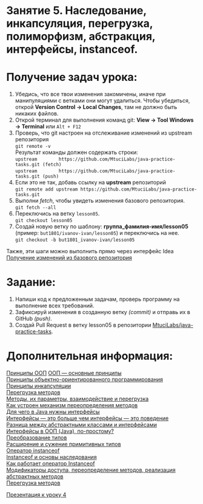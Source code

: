 Занятие 5. Наследование, инкапсуляция, перегрузка, полиморфизм, абстракция, интерфейсы, instanceof.
================

Получение задач урока:
================
1. Убедись, что все твои изменения закомичены, иначе при манипуляциями с ветками они могут удалиться. 
Чтобы убедиться, открой **Version Control -> Local Changes**, там не должно быть никаких файлов.
2. Открой терминал для выполнения команд git: **View -> Tool Windows -> Terminal** или `Alt + F12`<br>
3. Проверь, что git настроен на отслеживание изменений из upstream репозитория<br>
`git remote -v`<br>
Результат команды должен содержать строки:<br>
`upstream        https://github.com/MtuciLabs/java-practice-tasks.git (fetch)`<br>
`upstream        https://github.com/MtuciLabs/java-practice-tasks.git (push)`<br>
4. Если это не так, добавь ссылку на **upstream** репозиторий<br>
`git remote add upstream https://github.com/MtuciLabs/java-practice-tasks.git`<br>
5. Выполни _fetch_, чтобы увидеть изменения базового репозитория.<br>
`git fetch --all`<br>
6. Переключись на ветку `lesson05`.<br>
`git checkout lesson05`
7. Создай новую ветку по шаблону: **группа_фамилия-имя/lesson05** (пример: `but1801/ivanov-ivan/lesson05`) и переключись на нее.<br>
`git checkout -b but1801_ivanov-ivan/lesson05`

Также, эти шаги можно выполнить прямо через интерфейс Idea<br>
[Получение изменений из базового репозитория](https://github.com/MtuciLabs/java-lectures/blob/master/tutorials/%D0%9F%D0%BE%D0%BB%D1%83%D1%87%D0%B5%D0%BD%D0%B8%D0%B5%20%D0%B8%D0%B7%D0%BC%D0%B5%D0%BD%D0%B5%D0%BD%D0%B8%D0%B9%20%D0%B8%D0%B7%20%D0%B1%D0%B0%D0%B7%D0%BE%D0%B2%D0%BE%D0%B3%D0%BE%20%D1%80%D0%B5%D0%BF%D0%BE%D0%B7%D0%B8%D1%82%D0%BE%D1%80%D0%B8%D1%8F.md)<br>


Задание:
================
1. Напиши код к предложенным задачам, проверь программу на выполнение всех требований.<br>
2. Зафиксируй изменения в созданную ветку _(commit)_ и отправь их в GitHub _(push)_.<br>
3. Создай Pull Request в ветку lesson05 в репозитории [MtuciLabs/java-practice-tasks](https://github.com/MtuciLabs/java-practice-tasks).

Дополнительная информация:
================
[Принципы ООП](https://javarush.ru/groups/posts/principy-oop)
[ООП — основные принципы](https://javarush.ru/quests/lectures/questcore.level01.lecture01)<br>
[Принципы объектно-ориентированного программирования](https://javarush.ru/groups/posts/1966-principih-obhhektno-orientirovannogo-programmirovanija)<br>
[Принципы инкапсуляции](https://javarush.ru/groups/posts/1969-principih-inkapsuljacii)<br>
[Перегрузка методов](https://javarush.ru/quests/lectures/questcore.level02.lecture03)<br>
[Методы, их параметры, взаимодействие и перегрузка](https://javarush.ru/groups/posts/1950-metodih-ikh-parametrih-vzaimodeystvie-i-peregruzka)<br>
[Как устроен механизм переопределения методов](https://javarush.ru/groups/posts/1975-kak-ustroen-mekhanizm-pereopredelenija-metodov-)<br>
[Для чего в Java нужны интерфейсы](https://javarush.ru/groups/posts/1981-dlja-chego-v-java-nuzhnih-interfeysih)<br>
[Интерфейсы — это больше чем интерфейсы — это поведение](https://javarush.ru/quests/lectures/questcore.level02.lecture08)<br>
[Разница между абстрактными классами и интерфейсами](https://javarush.ru/groups/posts/1985-raznica-mezhdu-abstraktnihmi-klassami-i-interfeysami)<br>
[Интерфейсы в ООП (Java), по-простому?](https://ru.stackoverflow.com/questions/136909/Интерфейсы-в-ООП-java-по-простому)<br>
[Преобразование типов](https://javarush.ru/quests/lectures/questsyntax.level10.lecture03)<br>
[Расширение и сужение примитивных типов](https://javarush.ru/groups/posts/1945-rasshirenie-i-suzhenie-primitivnihkh-tipov)<br>
[Оператор instanceof](https://javarush.ru/groups/posts/1402-operator-instanceof)<br>
[Instanceof и основы наследования](https://javarush.ru/groups/posts/1947-instanceof-i-osnovih-nasledovanija)<br>
[Как работает оператор Instanceof](https://javarush.ru/groups/posts/2018-kak-rabotaet-operator-instanceof)<br>
[Модификаторы доступа, переопределение методов, реализация абстрактных методов](https://javarush.ru/quests/lectures/questcore.level05.lecture01)<br>
[Перегрузка методов](https://javarush.ru/quests/lectures/questcore.level02.lecture03)<br>

[Презентация к уроку 4](https://github.com/MtuciLabs/java-lectures/blob/master/lectures/lecture04.pdf)<br>

